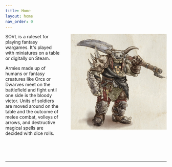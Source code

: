 ```yaml
---
title: Home
layout: home
nav_order: 0
---
```


<img style="float: right; margin-left: 30px;" src="assets/images/warchief.png" width="300" >


SOVL is a ruleset for playing fantasy wargames. It's played with miniatures on a table or digitally on Steam. 

Armies made up of humans or fantasy creatures like Orcs or Dwarves meet on the battlefield and fight until one side is the bloody victor. Units of soldiers are moved around on the table and the outcome of melee combat, volleys of arrows, and destructive magical spells are decided with dice rolls.

<br />
<br />
<br />

----

[use this template]: https://github.com/just-the-docs/just-the-docs-template/generate
